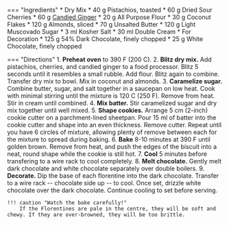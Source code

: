 === "Ingredients"
    * Dry Mix
        * 40 g Pistachios, toasted
        * 60 g Dried Sour Cherries
        * 60 g [Candied Ginger](../candied-ginger.md)
        * 20 g All Purpose Flour
        * 30 g Coconut Flakes
        * 120 g Almonds, sliced
    * 70 g Unsalted Butter
    * 120 g Light Muscovado Sugar
    * 3 ml Kosher Salt
    * 30 ml Double Cream
    * For Decoration
        * 125 g 54% Dark Chocolate, finely chopped
        * 25 g White Chocolate, finely chopped

=== "Directions"
    1. **Preheat oven** to 390 F (200 C).
    2. **Blitz dry mix.** Add pistachios, cherries, and candied ginger to a food processor. Blitz 5 seconds until it resembles a small rubble. Add flour. Blitz again to combine. Transfer dry mix to bowl. Mix in coconut and almonds.
    3. **Caramelize sugar.** Combine butter, sugar, and salt together in a saucepan on low heat. Cook with minimal stirring until the mixture is 120 C (250 F). Remove from heat. Stir in cream until combined.
    4. **Mix batter.** Stir caramelized sugar and dry mix together until well mixed.
    5. **Shape cookies.** Arrange 5 cm (2-inch) cookie cutter on a parchment-lined sheetpan. Pour 15 ml of batter into the cookie cutter and shape into an even thickness. Remove cutter. Repeat until you have 6 circles of mixture, allowing plenty of remove between each for the mixture to spread during baking.
    6. **Bake** 8-10 minutes at 390 F until golden brown. Remove from heat, and push the edges of the biscuit into a neat, round shape while the cookie is still hot.
    7. **Cool** 5 minutes before transfering to a wire rack to cool completely.
    8. **Melt chocolate.** Gently melt dark chocolate and white chocolate separately over double boilers.
    9. **Decorate.** Dip the base of each florentine into the dark chocolate. Transfer to a wire rack -- chocolate side up -- to cool. Once set, drizzle white chocolate over the dark chocolate. Continue cooling to set before serving.

    !!! caution "Watch the bake carefully!"
        If the Florentines are pale in the centre, they will be soft and chewy. If they are over-browned, they will be too brittle.

[^1]:
    Bedlow, Lottie. ["Lottie’s Quarantine Florentines for Nana & Papa."](https://thegreatbritishbakeoff.co.uk/recipes/all/lottie-quarantine-florentines-for-nana-and-papa/) *The Great British Bake Off.* October 2020. Accessed December 2020.
[^2]:
    Berry, Mary. ["Mary's florentines."](https://www.bbc.co.uk/food/recipes/marys_florentines_49833) *BBC Food.* August 2014. Accessed December 2020.
[^3]:
    Mitzewich, John. ["Lace Cookies – Or Florentine If You’re Fancy."](https://foodwishes.blogspot.com/2020/12/lace-cookies-or-florentine-if-youre.html) *Food Wishes.* 18 December 2020. Accessed December 2020.
